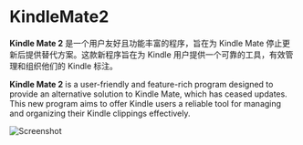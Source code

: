 # KindleMate2

**Kindle Mate 2** 是一个用户友好且功能丰富的程序，旨在为 Kindle Mate 停止更新后提供替代方案。这款新程序旨在为 Kindle 用户提供一个可靠的工具，有效管理和组织他们的 Kindle 标注。

**Kindle Mate 2** is a user-friendly and feature-rich program designed to provide an alternative solution to Kindle Mate, which has ceased updates. This new program aims to offer Kindle users a reliable tool for managing and organizing their Kindle clippings effectively.

![Screenshot](https://github.com/lzcapp/KindleMate2/assets/12462465/2158afb2-b9d2-4f2b-b715-3ee5e879d703)
